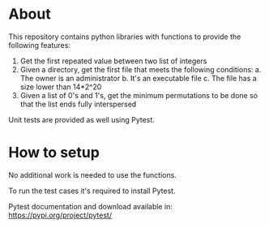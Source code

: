 # About
This repository contains python libraries with functions to provide the following features:
1. Get the first repeated value between two list of integers
2. Given a directory, get the first file that meets the following conditions:
  a. The owner is an administrator
  b. It's an executable file
  c. The file has a size lower than 14*2^20
3. Given a list of 0's and 1's, get the minimum permutations to be done so that the list ends fully interspersed

Unit tests are provided as well using Pytest. 

# How to setup
No additional work is needed to use the functions. 

To run the test cases it's required to install Pytest. 

Pytest documentation and download available in: https://pypi.org/project/pytest/





